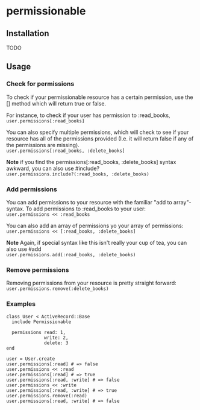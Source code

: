 # permissionable
## Installation
TODO

## Usage
### Check for permissions
To check if your permissionable resource has a certain permission, use the [] method which will return true or false.

For instance, to check if your user has permission to :read_books,   
`user.permissions[:read_books]`

You can also specify multiple permissions, which will check to see if your resource has all of the permissions provided (I.e. it will return false if any of the permissions are missing).  
`user.permissions[:read_books, :delete_books]`

**Note** if you find the permissions[:read_books, :delete_books] syntax awkward, you can also use #include?  
`user.permissions.include?(:read_books, :delete_books)`

### Add permissions
You can add permissions to your resource with the familiar "add to array"-syntax. To add permissions to :read_books to your user:  
`user.permissions << :read_books`

You can also add an array of permissions yo your array of permissions:  
`user.permissions << [:read_books, :delete_books]`

**Note** Again, if special syntax like this isn't really your cup of tea, you can also use #add  
`user.permissions.add(:read_books, :delete_books)`

### Remove permissions
Removing permissions from your resource is pretty straight forward:  
`user.permissions.remove(:delete_books)`

### Examples
```
class User < ActiveRecord::Base
  include Permissionable
  
  permissions read: 1,
              write: 2,
              delete: 3
end
```

```
user = User.create
user.permissions[:read] # => false
user.permissions << :read
user.permissions[:read] # => true
user.permissions[:read, :write] # => false
user.permissions << :write
user.permissions[:read, :write] # => true
user.permissions.remove(:read)
user.permissions[:read, :write] # => false
```
